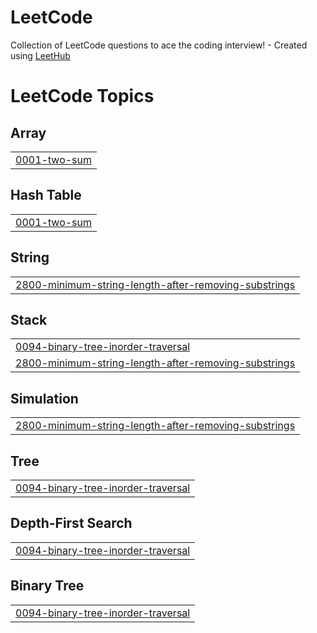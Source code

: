 # LeetCode
Collection of LeetCode questions to ace the coding interview! - Created using [LeetHub](https://github.com/QasimWani/LeetHub)

<!---LeetCode Topics Start-->
# LeetCode Topics
## Array
|  |
| ------- |
| [0001-two-sum](https://github.com/wsh096/LeetCode/tree/master/0001-two-sum) |
## Hash Table
|  |
| ------- |
| [0001-two-sum](https://github.com/wsh096/LeetCode/tree/master/0001-two-sum) |
## String
|  |
| ------- |
| [2800-minimum-string-length-after-removing-substrings](https://github.com/wsh096/LeetCode/tree/master/2800-minimum-string-length-after-removing-substrings) |
## Stack
|  |
| ------- |
| [0094-binary-tree-inorder-traversal](https://github.com/wsh096/LeetCode/tree/master/0094-binary-tree-inorder-traversal) |
| [2800-minimum-string-length-after-removing-substrings](https://github.com/wsh096/LeetCode/tree/master/2800-minimum-string-length-after-removing-substrings) |
## Simulation
|  |
| ------- |
| [2800-minimum-string-length-after-removing-substrings](https://github.com/wsh096/LeetCode/tree/master/2800-minimum-string-length-after-removing-substrings) |
## Tree
|  |
| ------- |
| [0094-binary-tree-inorder-traversal](https://github.com/wsh096/LeetCode/tree/master/0094-binary-tree-inorder-traversal) |
## Depth-First Search
|  |
| ------- |
| [0094-binary-tree-inorder-traversal](https://github.com/wsh096/LeetCode/tree/master/0094-binary-tree-inorder-traversal) |
## Binary Tree
|  |
| ------- |
| [0094-binary-tree-inorder-traversal](https://github.com/wsh096/LeetCode/tree/master/0094-binary-tree-inorder-traversal) |
<!---LeetCode Topics End-->